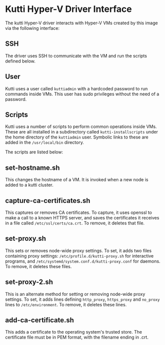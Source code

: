 # Kutti Hyper-V Driver Interface

The kutti Hyper-V driver interacts with Hyper-V VMs created by this image via the following interface:

## SSH

The driver uses SSH to communicate with the VM and run the scripts defined below.

## User

Kutti uses a user called `kuttiadmin` with a hardcoded password to run commands inside VMs. This user has sudo privileges without the need of a password.

## Scripts

Kutti uses a number of scripts to perform common operations inside VMs. These are all installed in a subdirectory called `kutti-installscripts` under the home directory of the `kuttiadmin` user. Symbolic links to these are added in the `/usr/local/bin` directory.

The scripts are listed below:

## set-hostname.sh

This changes the hostname of a VM. It is invoked when a new node is added to a kutti cluster.

## capture-ca-certificates.sh

This captures or removes CA certificates. To capture, it uses openssl to make a call to a known HTTPS server, and saves the certificates it receives in a file called `/etc/ssl/certs/ca.crt`. To remove, it deletes that file.

## set-proxy.sh

This sets or removes node-wide proxy settings. To set, it adds two files containing proxy settings: `/etc/profile.d/kutti-proxy.sh` for interactive programs, and `/etc/systemd/system.conf.d/kutti-proxy.conf` for daemons. To remove, it deletes these files.

## set-proxy-2.sh

This is an alternate method for setting or removing node-wide proxy settings. To set, it adds lines defining `http_proxy`, `https_proxy` and `no_proxy` lines to `/etc/environment`. To remove, it deletes these lines.

## add-ca-certificate.sh

This adds a certificate to the operating system's trusted store. The certificate file must be in PEM format, with the filename ending in .crt.

